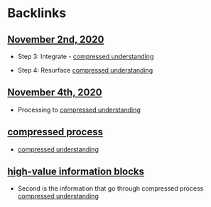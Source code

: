 
# Backlinks
## [November 2nd, 2020](<November 2nd, 2020.md>)
- Step 3: Integrate - [compressed understanding](<compressed understanding.md>)

- Step 4: Resurface [compressed understanding](<compressed understanding.md>)

## [November 4th, 2020](<November 4th, 2020.md>)
- Processing to [compressed understanding](<compressed understanding.md>)

## [compressed process](<compressed process.md>)
- [compressed understanding](<compressed understanding.md>)

## [high-value information blocks](<high-value information blocks.md>)
- Second is the information that go through compressed process [compressed understanding](<compressed understanding.md>)

